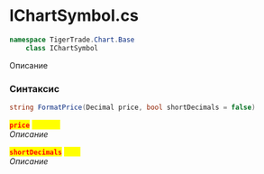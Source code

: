 
# IChartSymbol.cs
```csharp
namespace TigerTrade.Chart.Base  
    class IChartSymbol
```

Описание

### Синтаксис
```csharp
string FormatPrice(Decimal price, bool shortDecimals = false)
```

<mark style="color:red;">**`price`**</mark> <mark style="color:yellow;">`Decimal`</mark>  
 *Описание*  
  
<mark style="color:red;">**`shortDecimals`**</mark> <mark style="color:yellow;">`bool`</mark>  
 *Описание*  
  

                    
                    